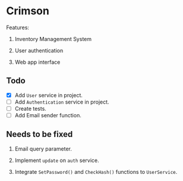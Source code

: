 # Crimson

Features:

1. Inventory Management System

2. User authentication

3. Web app interface

## Todo

- [x] Add `User` service in project.
- [ ] Add `Authentication` service in project.
- [ ] Create tests.
- [ ] Add Email sender function.

## Needs to be fixed

1. Email query parameter.

2. Implement `update` on `auth` service.

3. Integrate `SetPassword()` and `CheckHash()` functions to `UserService`.
